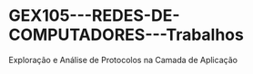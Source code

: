 # GEX105---REDES-DE-COMPUTADORES---Trabalhos
Exploração e Análise de Protocolos na Camada de Aplicação
